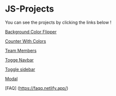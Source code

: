 # JS-Projects
You can see the projects by clicking the links below !


[Background Color Flipper](https://background-color-flipper.netlify.app/)

[Counter With Colors](https://counter-with-colors.netlify.app/)

[Team Members](https://team-members.netlify.app/)

[Togge Navbar](https://toggle-navbar.netlify.app/)

[Toggle sidebar](https://toggle-sidebar.netlify.app/)

[Modal](https://modall.netlify.app/)

[FAQ] (https://faqq.netlify.app/)
